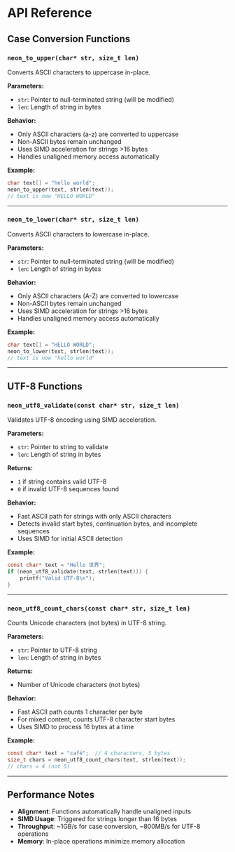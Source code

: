 # API Reference

## Case Conversion Functions

### `neon_to_upper(char* str, size_t len)`
Converts ASCII characters to uppercase in-place.

**Parameters:**
- `str`: Pointer to null-terminated string (will be modified)  
- `len`: Length of string in bytes

**Behavior:**
- Only ASCII characters (a-z) are converted to uppercase
- Non-ASCII bytes remain unchanged
- Uses SIMD acceleration for strings >16 bytes
- Handles unaligned memory access automatically

**Example:**
```c
char text[] = "hello world";
neon_to_upper(text, strlen(text));
// text is now "HELLO WORLD"
```

---

### `neon_to_lower(char* str, size_t len)` 
Converts ASCII characters to lowercase in-place.

**Parameters:**
- `str`: Pointer to null-terminated string (will be modified)
- `len`: Length of string in bytes  

**Behavior:**
- Only ASCII characters (A-Z) are converted to lowercase
- Non-ASCII bytes remain unchanged
- Uses SIMD acceleration for strings >16 bytes
- Handles unaligned memory access automatically

**Example:**
```c
char text[] = "HELLO WORLD";
neon_to_lower(text, strlen(text));
// text is now "hello world"
```

---

## UTF-8 Functions

### `neon_utf8_validate(const char* str, size_t len)`
Validates UTF-8 encoding using SIMD acceleration.

**Parameters:**
- `str`: Pointer to string to validate
- `len`: Length of string in bytes

**Returns:**
- `1` if string contains valid UTF-8
- `0` if invalid UTF-8 sequences found

**Behavior:**
- Fast ASCII path for strings with only ASCII characters
- Detects invalid start bytes, continuation bytes, and incomplete sequences
- Uses SIMD for initial ASCII detection

**Example:**
```c
const char* text = "Hello 世界";
if (neon_utf8_validate(text, strlen(text))) {
    printf("Valid UTF-8\n");
}
```

---

### `neon_utf8_count_chars(const char* str, size_t len)`
Counts Unicode characters (not bytes) in UTF-8 string.

**Parameters:**  
- `str`: Pointer to UTF-8 string
- `len`: Length of string in bytes

**Returns:**
- Number of Unicode characters (not bytes)

**Behavior:**
- Fast ASCII path counts 1 character per byte
- For mixed content, counts UTF-8 character start bytes
- Uses SIMD to process 16 bytes at a time

**Example:**
```c
const char* text = "café";  // 4 characters, 5 bytes
size_t chars = neon_utf8_count_chars(text, strlen(text));
// chars = 4 (not 5)
```

---

## Performance Notes

- **Alignment**: Functions automatically handle unaligned inputs
- **SIMD Usage**: Triggered for strings longer than 16 bytes  
- **Throughput**: ~1GB/s for case conversion, ~800MB/s for UTF-8 operations
- **Memory**: In-place operations minimize memory allocation